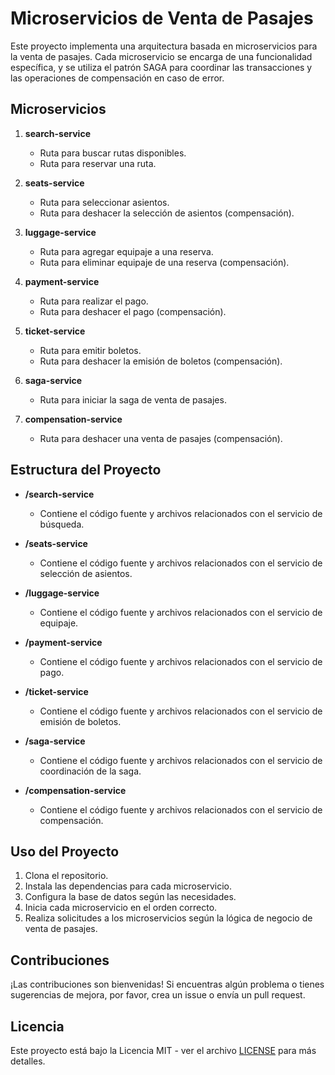 # Microservicios de Venta de Pasajes

Este proyecto implementa una arquitectura basada en microservicios para la venta de pasajes. Cada microservicio se encarga de una funcionalidad específica, y se utiliza el patrón SAGA para coordinar las transacciones y las operaciones de compensación en caso de error.

## Microservicios

1. **search-service**
   - Ruta para buscar rutas disponibles.
   - Ruta para reservar una ruta.

2. **seats-service**
   - Ruta para seleccionar asientos.
   - Ruta para deshacer la selección de asientos (compensación).

3. **luggage-service**
   - Ruta para agregar equipaje a una reserva.
   - Ruta para eliminar equipaje de una reserva (compensación).

4. **payment-service**
   - Ruta para realizar el pago.
   - Ruta para deshacer el pago (compensación).

5. **ticket-service**
   - Ruta para emitir boletos.
   - Ruta para deshacer la emisión de boletos (compensación).

6. **saga-service**
   - Ruta para iniciar la saga de venta de pasajes.

7. **compensation-service**
   - Ruta para deshacer una venta de pasajes (compensación).

## Estructura del Proyecto

- **/search-service**
  - Contiene el código fuente y archivos relacionados con el servicio de búsqueda.

- **/seats-service**
  - Contiene el código fuente y archivos relacionados con el servicio de selección de asientos.

- **/luggage-service**
  - Contiene el código fuente y archivos relacionados con el servicio de equipaje.

- **/payment-service**
  - Contiene el código fuente y archivos relacionados con el servicio de pago.

- **/ticket-service**
  - Contiene el código fuente y archivos relacionados con el servicio de emisión de boletos.

- **/saga-service**
  - Contiene el código fuente y archivos relacionados con el servicio de coordinación de la saga.

- **/compensation-service**
  - Contiene el código fuente y archivos relacionados con el servicio de compensación.

## Uso del Proyecto

1. Clona el repositorio.
2. Instala las dependencias para cada microservicio.
3. Configura la base de datos según las necesidades.
4. Inicia cada microservicio en el orden correcto.
5. Realiza solicitudes a los microservicios según la lógica de negocio de venta de pasajes.

## Contribuciones

¡Las contribuciones son bienvenidas! Si encuentras algún problema o tienes sugerencias de mejora, por favor, crea un issue o envía un pull request.

## Licencia

Este proyecto está bajo la Licencia MIT - ver el archivo [LICENSE](LICENSE) para más detalles.
